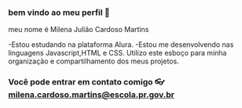 ### bem vindo ao meu perfil 🍌  

meu nome é Milena Julião Cardoso Martins

-Estou estudando na plataforma Alura.
-Estou me desenvolvendo nas linguagens Javascript,HTML e CSS.
Utilizo este esboço para minha organização e compartilhamento dos meus projetos.

### Você pode entrar em contato comigo 👓 milena.cardoso.martins@escola.pr.gov.br




